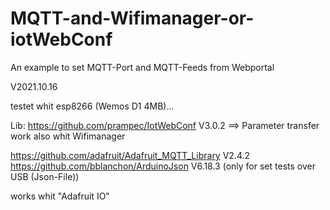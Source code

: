 # MQTT-and-Wifimanager-or-iotWebConf
An example to set MQTT-Port and MQTT-Feeds from Webportal 

V2021.10.16

testet whit esp8266 (Wemos D1 4MB)...

Lib: 
https://github.com/prampec/IotWebConf V3.0.2
  ==> Parameter transfer work also whit Wifimanager
  
https://github.com/adafruit/Adafruit_MQTT_Library V2.4.2
https://github.com/bblanchon/ArduinoJson V6.18.3 (only for set tests over USB (Json-File))


works whit "Adafruit IO"
